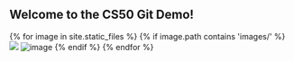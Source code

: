 ## Welcome to the CS50 Git Demo!

{% for image in site.static_files %}
    {% if image.path contains 'images/' %}
        ![](images/image.jpg?raw=true)
        <img src="{{ site.baseurl }}{{ image.path }}" alt="image" />
    {% endif %}
{% endfor %}
